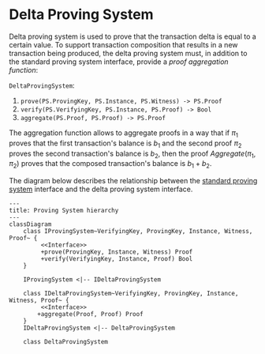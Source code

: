 # Delta Proving System

Delta proving system is used to prove that the transaction delta is equal to a certain value. To support transaction composition that results in a new transaction being produced, the delta proving system must, in addition to the standard proving system interface, provide a *proof aggregation function*:

`DeltaProvingSystem`:

1. `prove(PS.ProvingKey, PS.Instance, PS.Witness) -> PS.Proof`
2. `verify(PS.VerifyingKey, PS.Instance, PS.Proof) -> Bool`
3. `aggregate(PS.Proof, PS.Proof) -> PS.Proof`

The aggregation function allows to aggregate proofs in a way that if $\pi_1$ proves that the first transaction's balance is $b_1$ and the second proof $\pi_2$ proves the second transaction's balance is $b_2$, then the proof $Aggregate(\pi_1, \pi_2)$ proves that the composed transaction's balance is $b_1 + b_2$.


The diagram below describes the relationship between the [standard proving system](./../../../../../basic_abstractions/proving/proof.md) interface and the delta proving system interface.

``` mermaid
---
title: Proving System hierarchy
---
classDiagram
    class IProvingSystem~VerifyingKey, ProvingKey, Instance, Witness, Proof~ {
         <<Interface>>
         +prove(ProvingKey, Instance, Witness) Proof
         +verify(VerifyingKey, Instance, Proof) Bool
    }

    IProvingSystem <|-- IDeltaProvingSystem

    class IDeltaProvingSystem~VerifyingKey, ProvingKey, Instance, Witness, Proof~ {
         <<Interface>>
        +aggregate(Proof, Proof) Proof
    }
    IDeltaProvingSystem <|-- DeltaProvingSystem

    class DeltaProvingSystem

```